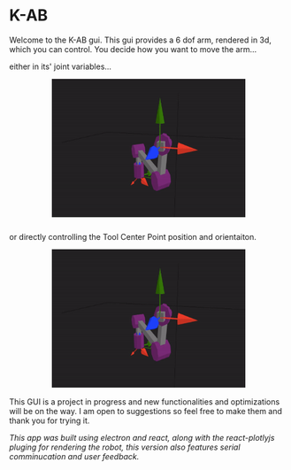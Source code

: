 # K-AB

Welcome to the K-AB gui. This gui provides a 6 dof arm, rendered in 3d, which you can control. You decide how you want to move the arm...

either in its' joint variables...
<p align="center" style="margin-bottom: 1.5rem">
    <img src="./media/readme/DK_seq_g.gif" width="350" height="250"/>
</p>


or directly controlling the Tool Center Point position and orientaiton.
<p align="center">
    <img src="./media/readme/IK_seq_g.gif" width="350" height="250"/>
</p>

This GUI is a project in progress and new functionalities and optimizations will be on the way. I am open to suggestions so feel free to make them and thank you for trying it.

*This app was built using electron and react, along with the react-plotlyjs pluging for rendering the robot, this version also features serial comminucation and user feedback.*